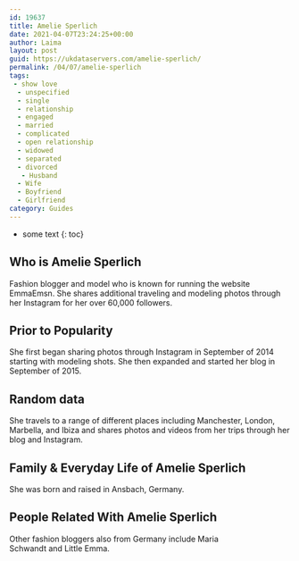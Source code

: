 ```yaml
---
id: 19637
title: Amelie Sperlich
date: 2021-04-07T23:24:25+00:00
author: Laima
layout: post
guid: https://ukdataservers.com/amelie-sperlich/
permalink: /04/07/amelie-sperlich
tags:
 - show love
  - unspecified
  - single
  - relationship
  - engaged
  - married
  - complicated
  - open relationship
  - widowed
  - separated
  - divorced
   - Husband
  - Wife
  - Boyfriend
  - Girlfriend
category: Guides
---
```


* some text
{: toc}


## Who is Amelie Sperlich
                  
                  
                  
Fashion blogger and model who is known for running the website EmmaEmsn. She shares additional traveling and modeling photos through her Instagram for her over 60,000 followers. 
                  
              
            
              
            
                
                
                
## Prior to Popularity
                  
                  
                  
She first began sharing photos through Instagram in September of 2014 starting with modeling shots. She then expanded and started her blog in September of 2015. 
                  
              
            
              
            
                
                
                
## Random data
                  
                  
                  
She travels to a range of different places including Manchester, London, Marbella, and Ibiza and shares photos and videos from her trips through her blog and Instagram. 
                  
              
            
              
            
                
                
                
## Family & Everyday Life of Amelie Sperlich
                  
                  
                  
She was born and raised in Ansbach, Germany. 
                  
              
            
              
            
                
                
                
## People Related With Amelie Sperlich
                  
                  
                  
Other fashion bloggers also from Germany include Maria Schwandt and Little Emma. 
                  
              
            
              
            
                
              
            
              
              
            
            
              
            
          
          
          
